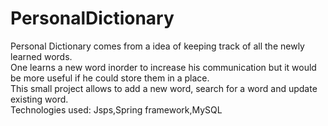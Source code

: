 # PersonalDictionary
Personal Dictionary comes from a idea of keeping track of all the newly learned words.<br>
One learns a new word inorder to increase his communication but it would be more useful if he could store them in a place.<br>
This small project allows to add a new word, search for a word and update existing word.<br>
Technologies used: Jsps,Spring framework,MySQL
